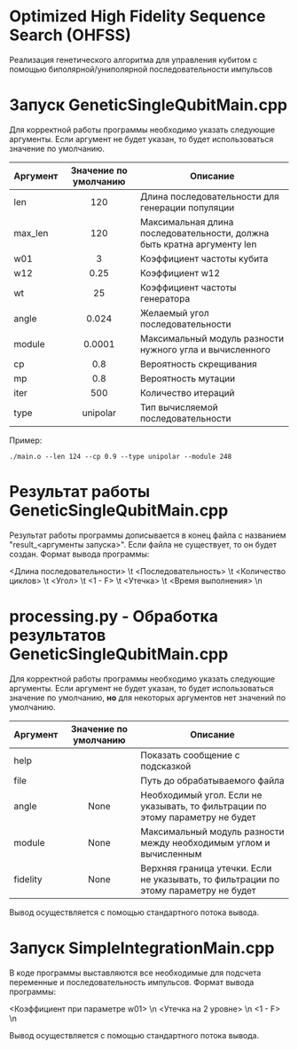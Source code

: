 # Optimized High Fidelity Sequence Search (OHFSS)
Реализация генетического алгоритма для управления кубитом с помощью биполярной/униполярной последовательности импульсов

# Запуск GeneticSingleQubitMain.cpp
Для корректной работы программы необходимо указать следующие аргументы. Если аргумент не будет указан, то будет использоваться значение по умолчанию.

| Аргумент | Значение по умолчанию | Описание                                |
| ---------|:---------------------:| ---------------------------------------|
| len      | 120  | Длина последовательности для генерации популяции |
| max_len   | 120  | Максимальная длина последовательности, должна быть кратна аргументу len |
| w01      | 3    | Коэффициент частоты кубита |
| w12      | 0.25 | Коэффициент w12 |
| wt      | 25 | Коэффициент частоты генератора |
| angle      | 0.024 | Желаемый угол последовательности |
| module      | 0.0001 | Максимальный модуль разности нужного угла и вычисленного |
| cp      | 0.8 | Вероятность скрещивания |
| mp      | 0.8 | Вероятность мутации |
| iter      | 500 | Количество итераций |
| type      | unipolar | Тип вычисляемой последовательности |

Пример:
```
./main.o --len 124 --cp 0.9 --type unipolar --module 248
```

# Результат работы GeneticSingleQubitMain.cpp
Результат работы программы дописывается в конец файла с названием "result_<аргументы запуска>". Если файла не существует, то он будет создан.
Формат вывода программы:

<Длина последовательности> \t <Последовательность> \t <Количество циклов> \t <Угол> \t 
<1 - F> \t <Утечка> \t <Время выполнения> \n

# processing.py - Обработка результатов GeneticSingleQubitMain.cpp
Для корректной работы программы необходимо указать следующие аргументы. Если аргумент не будет указан, то будет использоваться значение по умолчанию, **но** для некоторых аргументов нет значений по умолчанию.

| Аргумент | Значение по умолчанию | Описание                                |
| ---------|:---------------------:| ---------------------------------------|
| help |  | Показать сообщение с подсказкой |
| file |  | Путь до обрабатываемого файла |
| angle | None | Необходимый угол. Если не указывать, то фильтрации по этому параметру не будет |
| module | None | Максимальный модуль разности между необходимым углом и вычисленным |
| fidelity | None | Верхняя граница утечки. Если не указывать, то фильтрации по этому параметру не будет |

Вывод осуществляется с помощью стандартного потока вывода.

# Запуск SimpleIntegrationMain.cpp
В коде программы выставляются все необходимые для подсчета переменные и последовательность импульсов.
Формат вывода программы:

<Коэффициент при параметре w01> \n <Утечка на 2 уровне> \n <1 - F> \n

Вывод осуществляется с помощью стандартного потока вывода.
